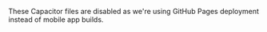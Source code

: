 These Capacitor files are disabled as we're using GitHub Pages deployment instead of mobile app builds.
